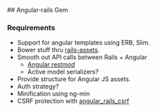 ## Angular-rails Gem

### Requirements

* Support for angular templates using ERB, Slim.
* Bower stuff thru [rails-assets](https://rails-assets.org/).
* Smooth out API calls between Rails + Angular
  - [Angular restmod](https://github.com/platanus/angular-restmod)
  - Active model serializers?
* Provide structure for Angular JS assets.
* Auth strategy?
* Minification using ng-min
* CSRF protection with [angular_rails_csrf](https://github.com/jsanders/angular_rails_csrf)
